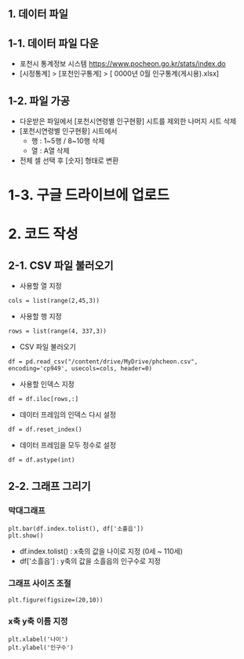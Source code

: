 ## 1. 데이터 파일
## 1-1. 데이터 파일 다운
-  포천시 통계정보 시스템
    <https://www.pocheon.go.kr/stats/index.do>
- [시정통계] > [포천인구통계] > [ 0000년 0월 인구통계(게시용).xlsx]

## 1-2. 파일 가공
- 다운받은 파일에서 [포천시연령별 인구현황] 시트를 제외한 나머지 시트 삭제
- [포천시연령별 인구현황] 시트에서 
	- 행 : 1~5행 / 8~10행 삭제
	- 열 : A열 삭제
- 전체 셀 선택 후 [숫자] 형태로 변환

# 1-3. 구글 드라이브에 업로드


# 2. 코드 작성
## 2-1. CSV 파일 불러오기
- 사용할 열 지정
```
cols = list(range(2,45,3))
```

- 사용할 행 지정
```
rows = list(range(4, 337,3))
```

- CSV 파일 불러오기
```
df = pd.read_csv("/content/drive/MyDrive/phcheon.csv", encoding='cp949', usecols=cols, header=0)
```

- 사용할 인덱스 지정
```
df = df.iloc[rows,:]
```

- 데이터 프레임의 인덱스 다시 설정
```
df = df.reset_index()
```

- 데이터 프레임을 모두 정수로 설정
```
df = df.astype(int)
```


## 2-2. 그래프 그리기
### 막대그래프
```
plt.bar(df.index.tolist(), df['소흘읍'])
plt.show()
```
- df.index.tolist() : x축의 값을 나이로 지정 (0세 ~ 110세)
- df['소흘읍'] : y축의 값을 소흘읍의 인구수로 지정

### 그래프 사이즈 조절
```
plt.figure(figsize=(20,10))
```

### x축 y축 이름 지정
```
plt.xlabel('나이')
plt.ylabel('인구수')
```